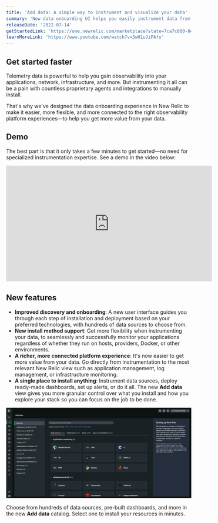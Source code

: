 ```yaml
---
title: 'Add data: A simple way to instrument and visualize your data'
summary: 'New data onboarding UI helps you easily instrument data from any telemetry source in New Relic and get pre-built dashboards and alerts to monitor your entire stack'
releaseDate: '2022-07-14'
getStartedLink: 'https://one.newrelic.com/marketplace?state=7ca7c800-845d-8b31-4677-d21bcc061961'
learnMoreLink: 'https://www.youtube.com/watch?v=SwH1uJiPAfo'
---
```

## Get started faster
Telemetry data is powerful to help you gain observability into your applications, network, infrastructure, and more. But instrumenting it all can be a pain with countless proprietary agents and integrations to manually install.

That's why we've designed the data onboarding experience in New Relic to make it easier, more flexible, and more connected to the right observability platform experiences&mdash;to help you get more value from your data.

## Demo
The best part is that it only takes a few minutes to get started&mdash;no need for specialized instrumentation expertise. See a demo in the video below:

<iframe width="560" height="315" src="https://www.youtube.com/embed/SwH1uJiPAfo" title="YouTube video player" frameborder="0" allow="accelerometer; autoplay; clipboard-write; encrypted-media; gyroscope; picture-in-picture" allowfullscreen></iframe>

## New features
- **Improved discovery and onboarding**: A new user interface guides you through each step of installation and deployment based on your preferred technologies, with hundreds of data sources to choose from.
- **New install method support**: Get more flexibility when instrumenting your data, to seamlessly and successfully monitor your applications regardless of whether they run on hosts, providers, Docker, or other environments.
- **A richer, more connected platform experience**: It's now easier to get more value from your data. Go directly from instrumentation to the most relevant New Relic view such as application management, log management, or infrastructure monitoring.
- **A single place to install anything**: Instrument data sources, deploy ready-made dashboards, set up alerts, or do it all. The new **Add data** view gives you more granular control over what you install and how you explore your stack so you can focus on the job to be done.

![Add data view in New Relic](./images/add_data_darkmode.png "A screenshot that shows the add data view in New Relic.")

<figcaption>Choose from hundreds of data sources, pre-built dashboards, and more in the new <b>Add data</b> catalog. Select one to install your resources in minutes.</figcaption>
